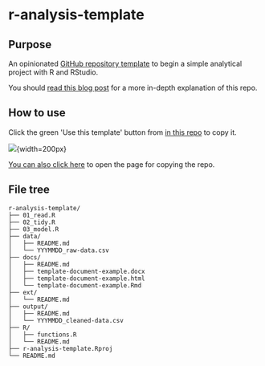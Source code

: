 # r-analysis-template

## Purpose

An opinionated [GitHub repository template](https://github.blog/2019-06-06-generate-new-repositories-with-repository-templates/) to begin a simple analytical project with R and RStudio.

You should [read this blog post](https://www.rostrum.blog/2019/06/11/r-repo-template/) for a more in-depth explanation of this repo.

## How to use

Click the green 'Use this template' button from [in this repo](https://github.com/matt-dray/analysis-template) to copy it.

![](https://www.rostrum.blog/post/2019-06-11-a-repo-template-for-r-analysis_files/use-this.png){width=200px}

[You can also click here](https://github.com/matt-dray/r-analysis-template/generate) to open the page for copying the repo.

## File tree

```
r-analysis-template/
├── 01_read.R
├── 02_tidy.R
├── 03_model.R
├── data/
│   ├── README.md
│   └── YYYMMDD_raw-data.csv
├── docs/
│   ├── README.md
│   ├── template-document-example.docx
│   ├── template-document-example.html
│   └── template-document-example.Rmd
├── ext/
│   └── README.md
├── output/
│   ├── README.md
│   └── YYYMMDD_cleaned-data.csv
├── R/
│   ├── functions.R
│   └── README.md
├── r-analysis-template.Rproj
└── README.md
```
